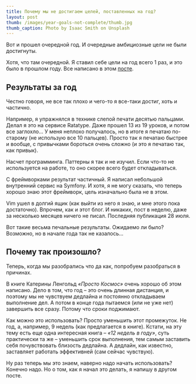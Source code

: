 ```yaml
---
title: Почему мы не достигаем целей, поставленных на год?
layout: post
thumb: /images/year-goals-not-complete/thumb.jpg
thumb_caption: Photo by Isaac Smith on Unsplash
---
```


Вот и прошел очередной год. И очередные амбициозные цели не были достигнуты.

Хотя, что там очередной. Я ставил себе цели на год всего 1 раз, и это было в прошлом году. Все написано в этом [посте](/2019-goals/).

## Результаты за год

Честно говоря, не все так плохо и чего-то я все-таки достиг, хоть и частично.

Например, я упражнялся в технике слепой печати десятью пальцами. Делал я это на сервисе Ratatype. Даже прошел 13 из 19 уроков, и потом все заглохло… У меня неплохо получалось, но в итоге я печатаю по-старому (не использую все 10 пальцев). Просто так я печатаю быстрее и вообще, с привычками бороться очень сложно (и это я печатаю так, как привык).

Насчет программинга. Паттерны я так и не изучил. Если что-то не используется на работе, то оно скорее всего будет откладываться.

С фреймворками результат частичный. Я написал небольшой внутренний сервис на Symfony. И хотя, я не могу сказать, что теперь хорошо знаю этот фреймворк, цель изначально была не в этом.

Vim ушел в долгий ящик (как выйти из него я знаю, и мне этого пока достаточно). Впрочем, как и этот блог. И никаких, пост в неделю, даже за несколько месяцев ничего не писал. Последняя публикация 28 июля.

Вот такие весьма печальные результаты. Ожидаемо ли было? Возможно, но в начале года так не казалось…

## Почему так произошло?

Теперь, когда мы разобрались что да как, попробуем разобраться в причинах.

В книге Катерины Ленгольд *«Просто Космос»* очень хорошо об этом написано. Дело в том, что год – это очень длинная дистанция, и поэтому мы не чувствуем дедлайна и постоянно откладываем выполнение дел. А потом в конце года пытаемся (или не уже нет) завершить все сразу. Потому что сроки поджимают.

Как можно это использовать? Просто уменьшить этот промежуток. Не год, а, например, 9 недель (как предлагается в книге). Кстати, на эту тему есть еще одна интересная книга – *«12 недель в году»*, суть практически та же – уменьшить срок выполнения, тем самым заставить себя почувствовать близость дедлайна. А дедлайн, как известно, заставляет работать эффективней (сам сейчас чувствую).

Ну раз теперь мы это знаем, наверно надо начать использовать? 
Конечно надо. Но о том, как я начал это делать, я напишу в другом посте.
